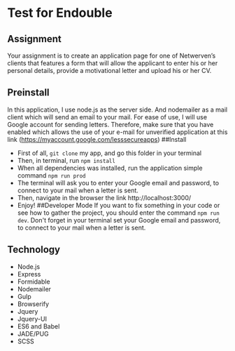 # Test for Endouble
## Assignment
Your assignment is to create an application page for one of Netwerven’s clients that features a form that will allow the applicant to enter his or her personal details, provide a motivational letter and upload his or her CV.
## Preinstall
In this application, I use node.js as the server side. And nodemailer as a mail client which will send an email to your mail. For ease of use, I will use Google account for sending letters. 
Therefore, make sure that you have enabled which allows the use of your e-mail for unverified application at this link (https://myaccount.google.com/lesssecureapps)
##Install
- First of all, `git clone` my app, and go this folder in your terminal
- Then, in terminal, run `npm install`
- When all dependencies was installed, run the application simple command `npm run prod`
- The terminal will ask you to enter your Google email and password, to connect to your mail when a letter is sent.
- Then, navigate in the browser the link http://localhost:3000/
- Enjoy!
##Developer Mode
If you want to fix something in your code or see how to gather the project, you should enter the command `npm run dev`.
Don't forget in your terminal set your Google email and password, to connect to your mail when a letter is sent.
## Technology
- Node.js
- Express
- Formidable
- Nodemailer
- Gulp
- Browserify
- Jquery
- Jquery-UI
- ES6 and Babel
- JADE/PUG
- SCSS
